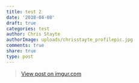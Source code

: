 ```yaml
---
title: test 2
date: '2018-04-08'
draft: true
categories: test
author: Chris Stayte
authorImage: uploads/chrisstayte_profilepic.jpg
comments: true
share: true
type: post
---
```

<blockquote class="imgur-embed-pub" lang="en" data-id="n4Gx48G"><a href="//imgur.com/n4Gx48G">View post on imgur.com</a></blockquote><script async src="//s.imgur.com/min/embed.js" charset="utf-8"></script>
